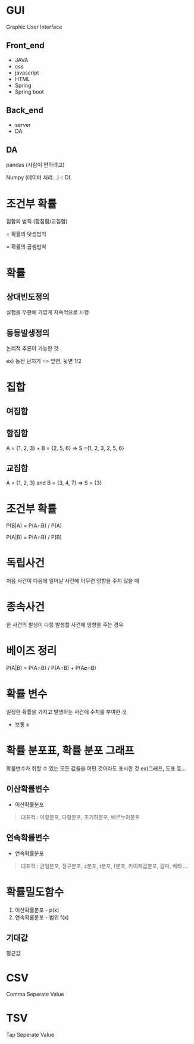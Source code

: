 # GUI
Graphic User Interface
## Front_end
- JAVA
- css
- javascript
- HTML
- Spring
- Spring boot

## Back_end
- server
- DA

## DA
pandas (사람이 편하려고)

Numpy (데이터 처리...) :: DL

# 조건부 확률
집합의 법칙 (합칩합/교집합)

= 확률의 덧셈법칙

= 확률의 곱셈법칙

# 확률

## 상대빈도정의
실험을 무한에 가깝게 지속적으로 시행

## 동등발생정의
논리적 추론이 가능한 것

ex) 동전 던지기 => 앞면, 뒷면 1/2


# 집합
## 여집합


## 합집합
A = {1, 2, 3} + B = {2, 5, 6} => S ={1, 2, 3, 2, 5, 6}

## 교집합
A = {1, 2, 3} and B = {3, 4, 7} => S = {3}


# 조건부 확률
P(B|A) = P(A∩B) / P(A)

P(A|B) = P(A∩B) / P(B)

# 독립사건
처음 사건이 다음에 일어날 사건에 아무런 영향을 주지 않을 때

# 종속사건
한 사건의 발생이 다믕 발생할 사건에 영향을 주는 경우


# 베이즈 정리
P(A|B) = P(A∩B) / P(A∩B) + P(A𝒄∩B)

# 확률 변수
일정한 확률을 가지고 발생하는 사건에 수치를 부여한 것
- 보통 x


# 확률 분포표, 확률 분포 그래프
확룰변수가 취할 수 있는 모든 값들을 어떤 것이라도 표시한 것 ex)그래프, 도표 등...

## 이산확률변수
- 이산확률분포
> 대표적 : 이항분포, 다항분포, 초기하분포, 베르누이분포
## 연속확률변수
- 연속확률분포
> 대표적 : 균일분포, 정규분포, z분포, t분포, f분포, 카이제곱분포, 감마, 베타....

# 확률밀도함수
1. 이산확률분포 - p(x)
2. 연속확률분포 - 범위 f(x)
## 기대값
평균값

# CSV
Comma Seperate Value

# TSV
Tap Seperate Value


